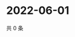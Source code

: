 # 2022-06-01

共 0 条

<!-- BEGIN WEIBO -->
<!-- 最后更新时间 Wed Jun 01 2022 21:37:42 GMT+0800 (China Standard Time) -->

<!-- END WEIBO -->
